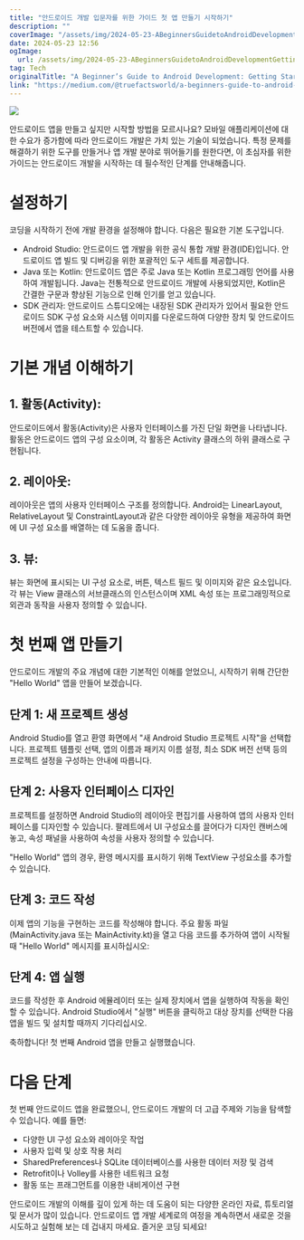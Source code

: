 ```yaml
---
title: "안드로이드 개발 입문자를 위한 가이드 첫 앱 만들기 시작하기"
description: ""
coverImage: "/assets/img/2024-05-23-ABeginnersGuidetoAndroidDevelopmentGettingStartedwithBuildingYourFirstApp_0.png"
date: 2024-05-23 12:56
ogImage:
  url: /assets/img/2024-05-23-ABeginnersGuidetoAndroidDevelopmentGettingStartedwithBuildingYourFirstApp_0.png
tag: Tech
originalTitle: "A Beginner’s Guide to Android Development: Getting Started with Building Your First App"
link: "https://medium.com/@truefactsworld/a-beginners-guide-to-android-development-getting-started-with-building-your-first-app-f341a61b7073"
---
```


<img src="/assets/img/2024-05-23-ABeginnersGuidetoAndroidDevelopmentGettingStartedwithBuildingYourFirstApp_0.png" />

안드로이드 앱을 만들고 싶지만 시작할 방법을 모르시나요? 모바일 애플리케이션에 대한 수요가 증가함에 따라 안드로이드 개발은 가치 있는 기술이 되었습니다. 특정 문제를 해결하기 위한 도구를 만들거나 앱 개발 분야로 뛰어들기를 원한다면, 이 초심자를 위한 가이드는 안드로이드 개발을 시작하는 데 필수적인 단계를 안내해줍니다.

# 설정하기

코딩을 시작하기 전에 개발 환경을 설정해야 합니다. 다음은 필요한 기본 도구입니다.

<div class="content-ad"></div>

- Android Studio: 안드로이드 앱 개발을 위한 공식 통합 개발 환경(IDE)입니다. 안드로이드 앱 빌드 및 디버깅을 위한 포괄적인 도구 세트를 제공합니다.
- Java 또는 Kotlin: 안드로이드 앱은 주로 Java 또는 Kotlin 프로그래밍 언어를 사용하여 개발됩니다. Java는 전통적으로 안드로이드 개발에 사용되었지만, Kotlin은 간결한 구문과 향상된 기능으로 인해 인기를 얻고 있습니다.
- SDK 관리자: 안드로이드 스튜디오에는 내장된 SDK 관리자가 있어서 필요한 안드로이드 SDK 구성 요소와 시스템 이미지를 다운로드하여 다양한 장치 및 안드로이드 버전에서 앱을 테스트할 수 있습니다.

# 기본 개념 이해하기

## 1. 활동(Activity):

안드로이드에서 활동(Activity)은 사용자 인터페이스를 가진 단일 화면을 나타냅니다. 활동은 안드로이드 앱의 구성 요소이며, 각 활동은 Activity 클래스의 하위 클래스로 구현됩니다.

<div class="content-ad"></div>

## 2. 레이아웃:

레이아웃은 앱의 사용자 인터페이스 구조를 정의합니다. Android는 LinearLayout, RelativeLayout 및 ConstraintLayout과 같은 다양한 레이아웃 유형을 제공하여 화면에 UI 구성 요소를 배열하는 데 도움을 줍니다.

## 3. 뷰:

뷰는 화면에 표시되는 UI 구성 요소로, 버튼, 텍스트 필드 및 이미지와 같은 요소입니다. 각 뷰는 View 클래스의 서브클래스의 인스턴스이며 XML 속성 또는 프로그래밍적으로 외관과 동작을 사용자 정의할 수 있습니다.

<div class="content-ad"></div>

# 첫 번째 앱 만들기

안드로이드 개발의 주요 개념에 대한 기본적인 이해를 얻었으니, 시작하기 위해 간단한 "Hello World" 앱을 만들어 보겠습니다.

## 단계 1: 새 프로젝트 생성

Android Studio를 열고 환영 화면에서 "새 Android Studio 프로젝트 시작"을 선택합니다. 프로젝트 템플릿 선택, 앱의 이름과 패키지 이름 설정, 최소 SDK 버전 선택 등의 프로젝트 설정을 구성하는 안내에 따릅니다.

<div class="content-ad"></div>

## 단계 2: 사용자 인터페이스 디자인

프로젝트를 설정하면 Android Studio의 레이아웃 편집기를 사용하여 앱의 사용자 인터페이스를 디자인할 수 있습니다. 팔레트에서 UI 구성요소를 끌어다가 디자인 캔버스에 놓고, 속성 패널을 사용하여 속성을 사용자 정의할 수 있습니다.

"Hello World" 앱의 경우, 환영 메시지를 표시하기 위해 TextView 구성요소를 추가할 수 있습니다.

## 단계 3: 코드 작성

<div class="content-ad"></div>

이제 앱의 기능을 구현하는 코드를 작성해야 합니다. 주요 활동 파일 (MainActivity.java 또는 MainActivity.kt)을 열고 다음 코드를 추가하여 앱이 시작될 때 "Hello World" 메시지를 표시하십시오:

## 단계 4: 앱 실행

코드를 작성한 후 Android 에뮬레이터 또는 실제 장치에서 앱을 실행하여 작동을 확인할 수 있습니다. Android Studio에서 "실행" 버튼을 클릭하고 대상 장치를 선택한 다음 앱을 빌드 및 설치할 때까지 기다리십시오.

축하합니다! 첫 번째 Android 앱을 만들고 실행했습니다.

<div class="content-ad"></div>

# 다음 단계

첫 번째 안드로이드 앱을 완료했으니, 안드로이드 개발의 더 고급 주제와 기능을 탐색할 수 있습니다. 예를 들면:

- 다양한 UI 구성 요소와 레이아웃 작업
- 사용자 입력 및 상호 작용 처리
- SharedPreferences나 SQLite 데이터베이스를 사용한 데이터 저장 및 검색
- Retrofit이나 Volley를 사용한 네트워크 요청
- 활동 또는 프래그먼트를 이용한 내비게이션 구현

안드로이드 개발의 이해를 깊이 있게 하는 데 도움이 되는 다양한 온라인 자료, 튜토리얼 및 문서가 많이 있습니다. 안드로이드 앱 개발 세계로의 여정을 계속하면서 새로운 것을 시도하고 실험해 보는 데 겁내지 마세요. 즐거운 코딩 되세요!
